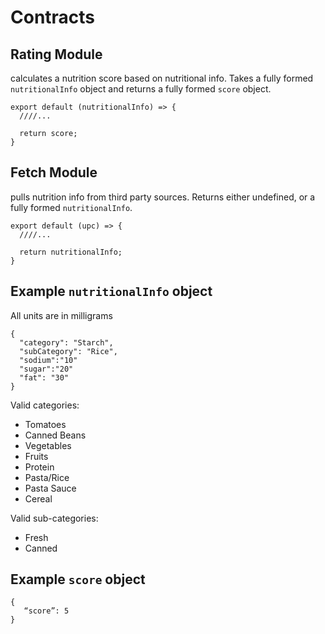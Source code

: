 # Contracts

## Rating Module
calculates a nutrition score based on nutritional info. Takes a fully formed `nutritionalInfo` object and returns a fully formed `score` object.
```
export default (nutritionalInfo) => {
  ////...

  return score;
}
```

## Fetch Module
pulls nutrition info from third party sources. Returns either undefined, or a fully formed `nutritionalInfo`.
```
export default (upc) => {
  ////...

  return nutritionalInfo;
}
```

## Example `nutritionalInfo` object
All units are in milligrams
```
{
  "category": "Starch",
  "subCategory": "Rice",
  "sodium":"10"
  "sugar":"20"
  "fat": "30"
}
```

Valid categories:
 - Tomatoes
 - Canned Beans
 - Vegetables
 - Fruits
 - Protein
 - Pasta/Rice
 - Pasta Sauce
 - Cereal

 Valid sub-categories:
  - Fresh
  - Canned

## Example `score` object
 ```
 {
    “score”: 5
 }
 ```
